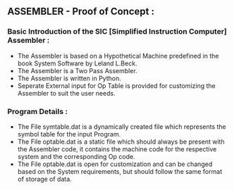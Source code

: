 ## ASSEMBLER - Proof of Concept :

### Basic Introduction of the SIC [Simplified Instruction Computer] Assembler :
* The Assembler is based on a Hypothetical Machine predefined in the book System Software by Leland L.Beck.
* The Assembler is a Two Pass Assembler.
* The Assembler is written in Python.
* Seperate External input for Op Table is provided for customizing the Assembler to suit the user needs.

### Program Details :
* The File symtable.dat is a dynamically created file which represents the symbol table for the input Program.
* The File optable.dat is a static file which should always be present with the Assembler code, it contains the machine code for the respective system and  the corresponding Op code.
* The File optable.dat is open for customization and can be changed based on the System requirements, but should follow the same format of storage of data.
